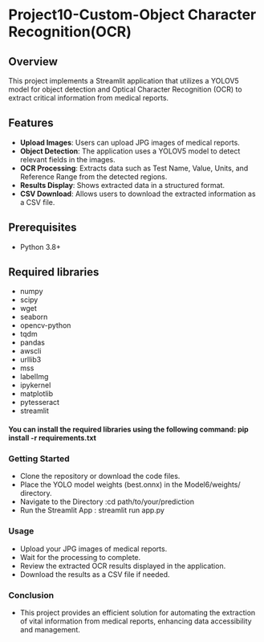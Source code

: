 # Project10-Custom-Object Character Recognition(OCR)

## Overview
This project implements a Streamlit application that utilizes a YOLOV5 model for object detection and Optical Character Recognition (OCR) to extract critical information from medical reports.

## Features
- **Upload Images**: Users can upload JPG images of medical reports.
- **Object Detection**: The application uses a YOLOV5 model to detect relevant fields in the images.
- **OCR Processing**: Extracts data such as Test Name, Value, Units, and Reference Range from the detected regions.
- **Results Display**: Shows extracted data in a structured format.
- **CSV Download**: Allows users to download the extracted information as a CSV file.

## Prerequisites
- Python 3.8+
## Required libraries
  - numpy
  - scipy
  - wget
  - seaborn
  -  opencv-python
  - tqdm
  - pandas
  - awscli
  - urllib3
  - mss
  - labelImg
  - ipykernel
  - matplotlib
  - pytesseract
  - streamlit

#### You can install the required libraries using the following command: pip install -r requirements.txt

### Getting Started
  - Clone the repository or download the code files.
  - Place the YOLO model weights (best.onnx) in the Model6/weights/ directory.
  - Navigate to the Directory :cd path/to/your/prediction
  - Run the Streamlit App : streamlit run app.py
### Usage
  - Upload your JPG images of medical reports.
  - Wait for the processing to complete.
  - Review the extracted OCR results displayed in the application.
  - Download the results as a CSV file if needed.
### Conclusion
  - This project provides an efficient solution for automating the extraction of vital information from medical reports, enhancing data accessibility and management.
